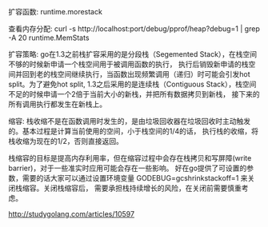 扩容函数:
runtime.morestack

查看内存分配:
curl -s http://localhost:port/debug/pprof/heap?debug=1 | grep -A 20 runtime.MemStats

扩容策略:
go在1.3之前栈扩容采用的是分段栈（Segemented Stack），在栈空间不够的时候新申请一个栈空间用于被调用函数的执行， 执行后销毁新申请的栈空间并回到老的栈空间继续执行，当函数出现频繁调用（递归）时可能会引发hot split。为了避免hot split, 1.3之后采用的是连续栈（Contiguous Stack），栈空间不足的时候申请一个2倍于当前大小的新栈，并把所有数据拷贝到新栈， 接下来的所有调用执行都发生在新栈上。

缩容:
栈收缩不是在函数调用时发生的，是由垃圾回收器在垃圾回收时主动触发的。基本过程是计算当前使用的空间，小于栈空间的1/4的话， 执行栈的收缩，将栈收缩为现在的1/2，否则直接返回。

栈缩容的目标是提高内存利用率，但在缩容过程中会存在栈拷贝和写屏障(write barrier)，对于一些准实时应用可能会存在一些影响。 好在go提供了可设置的参数，需要的话大家可以通过设置环境变量 GODEBUG=gcshrinkstackoff=1 来关闭栈缩容。关闭栈缩容后， 需要承担栈持续增长的风险，在关闭前需要慎重考虑。

http://studygolang.com/articles/10597